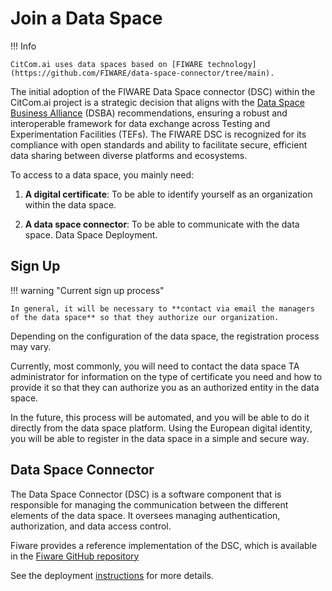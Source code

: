 # Join a Data Space

!!! Info

    CitCom.ai uses data spaces based on [FIWARE technology](https://github.com/FIWARE/data-space-connector/tree/main).

The initial adoption of the FIWARE Data Space connector (DSC) within the CitCom.ai project is a strategic decision that aligns with the [Data Space Business Alliance](https://data-spaces-business-alliance.eu/) (DSBA) recommendations, ensuring a robust and interoperable framework for data exchange across Testing and Experimentation Facilities (TEFs). The FIWARE DSC is recognized for its compliance with open standards and ability to facilitate secure, efficient data sharing between diverse platforms and ecosystems.

To access to a data space, you mainly need: 

1. **A digital certificate**: To be able to identify yourself as an organization within the data space. 

2. **A data space connector**: To be able to communicate with the data space. 
Data Space Deployment. 

## Sign Up

!!! warning "Current sign up process"

    In general, it will be necessary to **contact via email the managers of the data space** so that they authorize our organization.

Depending on the configuration of the data space, the registration process may vary.  

Currently, most commonly, you will need to contact the data space TA administrator for information on the type of certificate you need and how to provide it so that they can authorize you as an authorized entity in the data space. 

In the future, this process will be automated, and you will be able to do it directly from the data space platform. Using the European digital identity, you will be able to register in the data space in a simple and secure way. 

## Data Space Connector

The Data Space Connector (DSC) is a software component that is responsible for managing the communication between the different elements of the data space. It oversees managing authentication, authorization, and data access control.

Fiware provides a reference implementation of the DSC, which is available in the [Fiware GitHub repository](https://github.com/FIWARE/data-space-connector/tree/main)

See the deployment [instructions](deployment.md) for more details.
